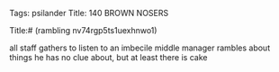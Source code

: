 Tags: psilander
Title: 140 BROWN NOSERS
  
Title:# (rambling nv74rgp5ts1uexhnwo1)  
  
all staff gathers to listen to an imbecile middle manager rambles about things he has no clue about, but at least there is cake